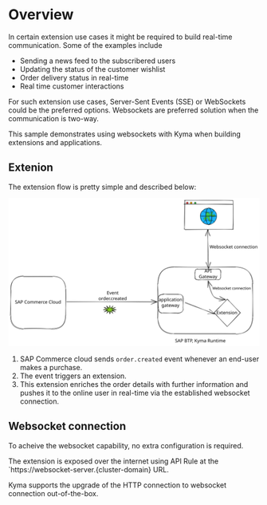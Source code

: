 # Overview

In certain extension use cases it might be required to build real-time communication. Some of the examples include

* Sending a news feed to the subscribered users 
* Updating the status of the customer wishlist 
* Order delivery status in real-time
* Real time customer interactions

For such extension use cases, Server-Sent Events (SSE) or WebSockets could be the preferred options. Websockets are preferred solution when the communication is two-way.

This sample demonstrates using websockets with Kyma when building extensions and applications.

## Extenion

The extension flow is pretty simple and described below:

![flow](assets/flow.svg)

1. SAP Commerce  cloud sends `order.created` event whenever an end-user makes a purchase.
2. The event triggers an extension.
3. This extension enriches the order details with further information and pushes it to the online user in real-time via the established websocket connection.

## Websocket connection

To acheive the websocket capability, no extra configuration is required.

The extension is exposed over the internet using API Rule  at the `https://websocket-server.{cluster-domain} URL.

Kyma supports the upgrade of the HTTP connection to websocket connection out-of-the-box.

